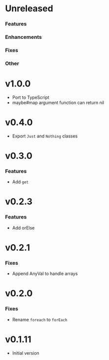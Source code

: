 # Unreleased

### Features
### Enhancements
### Fixes
### Other

# v1.0.0
* Port to TypeScript
* maybe#map argument function can return nil

# v0.4.0
* Export `Just` and `Nothing` classes

# v0.3.0

### Features
* Add `get`

# v0.2.3

### Features
* Add orElse

# v0.2.1

### Fixes
* Append AnyVal to handle arrays

# v0.2.0

### Fixes
* Rename `foreach` to `forEach`

# v0.1.11
* Initial version
